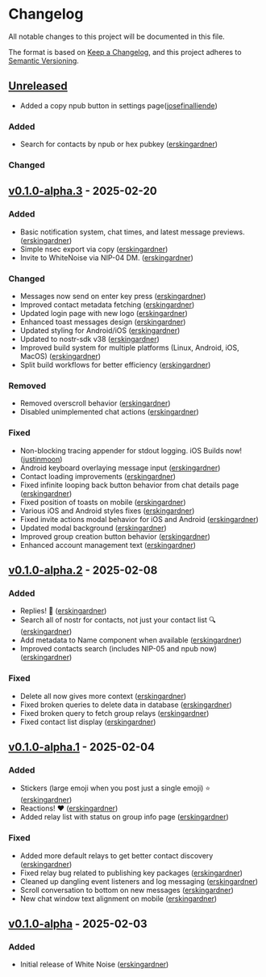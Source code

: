 # Changelog

All notable changes to this project will be documented in this file.

The format is based on [Keep a Changelog](https://keepachangelog.com/en/1.1.0/),
and this project adheres to [Semantic Versioning](https://semver.org/spec/v2.0.0.html).

## [Unreleased]
- Added a copy npub button in settings page([josefinalliende])

### Added
- Search for contacts by npub or hex pubkey ([erskingardner])

### Changed



## [v0.1.0-alpha.3] - 2025-02-20

### Added
- Basic notification system, chat times, and latest message previews. ([erskingardner])
- Simple nsec export via copy ([erskingardner])
- Invite to WhiteNoise via NIP-04 DM. ([erskingardner])

### Changed
- Messages now send on enter key press ([erskingardner])
- Improved contact metadata fetching ([erskingardner])
- Updated login page with new logo ([erskingardner])
- Enhanced toast messages design ([erskingardner])
- Updated styling for Android/iOS ([erskingardner])
- Updated to nostr-sdk v38 ([erskingardner])
- Improved build system for multiple platforms (Linux, Android, iOS, MacOS) ([erskingardner])
- Split build workflows for better efficiency ([erskingardner])

### Removed
- Removed overscroll behavior ([erskingardner])
- Disabled unimplemented chat actions ([erskingardner])

### Fixed
- Non-blocking tracing appender for stdout logging. iOS Builds now! ([justinmoon])
- Android keyboard overlaying message input ([erskingardner])
- Contact loading improvements ([erskingardner])
- Fixed infinite looping back button behavior from chat details page ([erskingardner])
- Fixed position of toasts on mobile ([erskingardner])
- Various iOS and Android styles fixes ([erskingardner])
- Fixed invite actions modal behavior for iOS and Android ([erskingardner])
- Updated modal background ([erskingardner])
- Improved group creation button behavior ([erskingardner])
- Enhanced account management text ([erskingardner])

## [v0.1.0-alpha.2] - 2025-02-08

### Added
- Replies! 💬 ([erskingardner])
- Search all of nostr for contacts, not just your contact list 🔍 ([erskingardner])
- Add metadata to Name component when available ([erskingardner])
- Improved contacts search (includes NIP-05 and npub now) ([erskingardner])

### Fixed
- Delete all now gives more context ([erskingardner])
- Fixed broken queries to delete data in database ([erskingardner])
- Fixed broken query to fetch group relays ([erskingardner])
- Fixed contact list display ([erskingardner])

## [v0.1.0-alpha.1] - 2025-02-04

### Added
- Stickers (large emoji when you post just a single emoji) ⭐ ([erskingardner])
- Reactions! ❤️ ([erskingardner])
- Added relay list with status on group info page ([erskingardner])

### Fixed
- Added more default relays to get better contact discovery ([erskingardner])
- Fixed relay bug related to publishing key packages ([erskingardner])
- Cleaned up dangling event listeners and log messaging ([erskingardner])
- Scroll conversation to bottom on new messages ([erskingardner])
- New chat window text alignment on mobile ([erskingardner])

## [v0.1.0-alpha] - 2025-02-03

### Added
- Initial release of White Noise ([erskingardner])


<!-- Contributors -->
[erskingardner]: <https://github.com/erskingardner> (nostr:npub1zuuajd7u3sx8xu92yav9jwxpr839cs0kc3q6t56vd5u9q033xmhsk6c2uc)
[justinmoon]: <https://github.com/justinmoon> (nostr:npub1zxu639qym0esxnn7rzrt48wycmfhdu3e5yvzwx7ja3t84zyc2r8qz8cx2y)
[hodlbod]: <https://github.com/staab> (nostr:npub1jlrs53pkdfjnts29kveljul2sm0actt6n8dxrrzqcersttvcuv3qdjynqn)
[dmcarrington]: <https://github.com/dmcarrington>
[josefinalliende]: <https://github.com/josefinalliende>



<!-- Tags -->
[Unreleased]: https://github.com/erskingardner/whitenoise/compare/v0.1.0-alpha.3...HEAD
[v0.1.0-alpha.3]: https://github.com/erskingardner/whitenoise/releases/tag/v0.1.0-alpha.3
[v0.1.0-alpha.2]: https://github.com/erskingardner/whitenoise/releases/tag/v0.1.0-alpha.2
[v0.1.0-alpha.1]: https://github.com/erskingardner/whitenoise/releases/tag/v0.1.0-alpha.1
[v0.1.0-alpha]: https://github.com/erskingardner/whitenoise/releases/tag/v0.1.0-alpha


<!-- Categories
`Added` for new features.
`Changed` for changes in existing functionality.
`Deprecated` for soon-to-be removed features.
`Removed` for now removed features.
`Fixed` for any bug fixes.
`Security` in case of vulnerabilities.
-->
